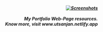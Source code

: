 <h5 align="right">
<a href="https://www.utsanjan.netlify.app/" target="_blank">
<img alt="Screenshots" title="Screenshots"
src="https://www.utsanjan.netlify.app/assets/img/logo.png"/>
</a><br><br>My Portfolio Web-Page resources.<br>
Know more, visit www.utsanjan.netlify.app</h5>
